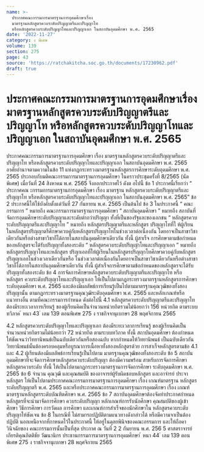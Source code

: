 ```yaml
---
name: >-
  ประกาศคณะกรรมการมาตรฐานการอุดมศึกษาเรื่อง
  มาตรฐานหลักสูตรควบระดับปริญญาตรีและปริญญาโท
  หรือหลักสูตรควบระดับปริญญาโทและปริญญาเอก ในสถาบันอุดมศึกษา พ.ศ. 2565
date: '2022-11-27'
category: ง พิเศษ
volume: 139
section: 275
page: 43
source: 'https://ratchakitcha.soc.go.th/documents/17230962.pdf'
draft: true
---
```


# ประกาศคณะกรรมการมาตรฐานการอุดมศึกษาเรื่อง มาตรฐานหลักสูตรควบระดับปริญญาตรีและปริญญาโท หรือหลักสูตรควบระดับปริญญาโทและปริญญาเอก ในสถาบันอุดมศึกษา พ.ศ. 2565

ประกาศคณะกรรมการมาตรฐานการอุดมศึกษา เรื่อง มาตรฐานหลักสูตรควบระดับปริญญาตรีและปริญญาโท หรือหลักสูตรควบระดับปริญญาโทและปริญญาเอก ในสถาบันอุดมศึกษา พ.ศ. 2565 อาศัยอำนาจตามความในข้อ 11 แห่งกฎกระทรวงมาตรฐานหลักสูตรการศึกษาระดับอุดมศึกษา พ.ศ. 2565 ประกอบกับมติคณะกรรมการมาตรฐานการอุดมศึกษา ในคราวประชุมครั้งที่ 8/2565 (นัดพิเศษ) เมื่อวันที่ 24 สิงหาคม พ.ศ. 2565 จึงออกประกาศไว้ ดังต อไปนี้ ข้อ 1 ประกาศนี้เรียกว่า “ ประกาศคณ ะกรรมการมาตรฐานการอุดมศึกษา เรื่อง มาตรฐาน หลักสูตรควบระดับปริญญาตรีและปริญญาโท หรือหลักสูตรควบระดับปริญญาโทและปริญญาเอก ในสถาบันอุดมศึกษา พ.ศ. 2565” ข้อ 2 ประกาศนี้ให้ใช้บังคับตั้งแต่วันที่ 27 กันยายน พ.ศ. 2565 เป็นต้นไป ข้อ 3 ในประกาศนี้ “ คณะกรรมการ ” หมายถึง คณะกรรมการมาตรฐานการอุดมศึกษา “ สถาบันอุดมศึกษา ” หมายถึง สถาบันที่จัดการอุดมศึกษาระดับปริญญาและระดับต่ากว่าปริญญา ทั้งที่เป็นของรัฐและของเอกชน “ หลักสูตรควบระดับปริญญาตรีและปริญญาโท ” หมายถึง หลักสูตรปริญญาตรีและหลักสูตร ปริญญาโทที่ใ ห้ผู้เรียนในหลักสูตรปริญญาตรีศึกษาควบคู่กับหลักสูตรปริญญาโทในช่วงเวลาต่อเนื่องกัน โดยอาจเป็นสาขาวิชาเดียวกันหรือต่างสาขาวิชาก็ได้ภายในสถาบันอุดมศึกษาเดียวกัน ทั้งนี้ ผู้สาเร็จ การศึกษาตามข้อกำหนดของหลักสูตรจะได้รับปริญญาทั้งสองระดับ “ หลักสูตรควบระดับปริญญำโทและปริญญาเอก ” หมายถึง หลักสูตรปริญญาโทและหลักสูตร ปริญาเอกที่ให้ผู้เรียนในหลักสูตรปริญญาโทศึกษาควบคู่กับหลักสูตรปริญญาเอกในช่วงเวลาเดียวกันหรือ ในช่วงเวลาต่อเนื่องกันโดยอาจเป็นสาขาวิชาเดียวกันหรือต่างสาขาวิชาก็ได้ภายในสถาบันอุดมศึกษาเดียวกัน ทั้งนี้ ผู้สำเร็จการศึกษาตามข้อกำหนดของหลักสูตรจะได้รับปริญญาทั้งสองระดับ ข้อ 4 การจัดการศึกษาหลักสูตรควบระดับปริญญาตรีและปริญญาโท หรือหลักสูตร ควบระดับปริญญาโทและปริญญาเอก ให้เป็นไปตามกฎกระทรวงมาตรฐานหลักสูตรการศึกษาระดับอุดมศึกษา พ.ศ. 2565 และต้องมีผลลัพธ์การเรียนรู้เป็นไปตามมาตรฐานคุณวุฒิของทั้งสองปริญญานั้น ตามกฎกระทรวงมาตรฐานคุณวุฒิระดับอุดมศึกษา พ.ศ. 2565 และหลักเกณฑ์หรือแนวทางอื่น ตามที่คณะกรรมการกำหนด ดังต่อไปนี้ 4.1 หลักสูตรควบระดับปริญญาตรีและปริญญาโท ต้องมีระยะเวลาการเรียนรู้ ของผู้เรียนคิดเป็นจำนวนหน่วยกิตรวมไม่น้อยกว่า 156 หน่วยกิต ตามระบบทวิภาค ้ หนา 43 ่ เลม 139 ตอนพิเศษ 275 ง ราชกิจจานุเบกษา 28 พฤศจิกายน 2565

4.2 หลักสูตรควบระดับปริญญาโทและปริญญาเอก ต้องมีระยะเวลาการเรียนรู้ ของผู้เรียนคิดเป็นจำนวนหน่วยกิตรวมไม่น้อยกว่า 72 หน่วยกิต ตามระบบทวิภาค ทั้งนี้ สถาบันอุดมศึกษา ต้องกำหนด ให้ชัดเจนว่าวิทยานิพนธ์เป็นฉบับเดียวกันหรือสองฉบับ หากกำหนดให้วิทยานิพนธ์ เป็นฉบับเดียวกัน วิทยานิพนธ์นั้นต้องครอบคลุมหรือบูรณาการเนื้อหาทั้งสองหลักสูตรด้วย การสาเร็จหลักสูตรตามข้อ 4.1 และ 4.2 ผู้เรียนต้องมีผลลัพธ์การเรียนรู้เป็นไปตาม มาตรฐานคุณวุฒิของทั้งสองระดับ ข้อ 5 สถาบันอุดมศึกษาที่จะจัดการศึกษาหลักสูตรควบระดับปริญญา ต้องมีความพร้อม สาหรับการจัดการศึกษาหลักสูตรควบระดับ ทั้งนี้ ให้เป็นไปตามกฎกระทรวงมาตรฐานการจัดการศึกษา ระดับอุดมศึกษา พ.ศ. 2565 ข้อ 6 จำนวน คุณวุฒิ และคุณสมบัติ ของอาจารย์ผู้รับผิดชอบหลักสูตร และอาจำรย์ ประจา หลักสูตร ให้เป็นไปตามประกาศคณะกรรมการมาตรฐานการอุดมศึกษา เรื่อง เกณฑ์มาตรฐาน หลักสูตรระดับปริญญาตรี พ.ศ. 2565 และหรือประกาศคณะกรรมการมาตรฐานการอุดมศึกษา เรื่อง เกณฑ์มาตรฐานหลักสูตรระดับบัณฑิตศึกษา พ.ศ. 2565 ข้อ 7 สถาบันอุดมศึกษาต้องจัดทำประกาศกำหนดหลักสูตรที่จะนำมาจัดการศึกษา ควบระดับปริญญา หลักเกณฑ์การรับนักศึกษา คุณสมบัติของผู้เข้าศึกษา วิธีการศึกษา การวัดผล การศึกษา และเกณฑ์การสำเร็จของนักศึกษาใน หลักสูตรควบระดับปริญญาให้ชัดเจน ข้อ 8 ในกรณีที่ ไม่สามารถปฏิบัติตามแนวทางดังกล่าวได้ หรือมีความจาเป็นต้องปฏิบัติ นอกเหนือจากที่กาหนดไว้ในประกาศนี้ ให้อยู่ในดุลยพินิจของคณะกรรมการ และให้ถือคาวินิจฉัยของ คณะกรรมการนั้นเป็นที่สุด ประกาศ ณ วันที่ 2 2 กันยายน พ.ศ. 256 5 ศาสตราจารย์เกียรติคุณกิตติชัย วัฒนานิกร ประธานกรรมการมาตรฐานการอุดมศึกษา ้ หนา 44 ่ เลม 139 ตอนพิเศษ 275 ง ราชกิจจานุเบกษา 28 พฤศจิกายน 2565
